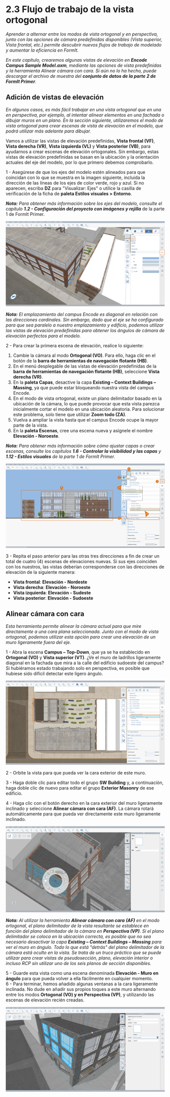 # 2.3 Flujo de trabajo de la vista ortogonal

_Aprender a alternar entre los modos de vista ortogonal y en perspectiva, junto con las opciones de cámara predefinidas disponibles (Vista superior, Vista frontal, etc.) permite descubrir nuevos flujos de trabajo de modelado y aumentar la eficiencia en FormIt._

_En este capítulo, crearemos algunas vistas de elevación en_ _**Encode Campus Sample Model.axm**, mediante las opciones de vista predefinidas y la herramienta Alinear cámara con cara. Si aún no lo ha hecho, puede descargar el archivo de muestra del_ _**conjunto de datos de la parte 2 de FormIt Primer**._

## Adición de vistas de elevación

_En algunos casos, es más fácil trabajar en una vista ortogonal que en una en perspectiva, por ejemplo, al intentar alinear elementos en una fachada o dibujar muros en un plano. En la sección siguiente, utilizaremos el modo de vista ortogonal para crear escenas de vista de elevación en el modelo, que podrá utilizar más adelante para dibujar._

Vamos a utilizar las vistas de elevación predefinidas, **Vista frontal (VF)**, **Vista derecha (VR)**, **Vista izquierda (VL)** y **Vista posterior (VB)**, para ayudarnos a crear escenas de elevación ortogonales. Sin embargo, estas vistas de elevación predefinidas se basan en la ubicación y la orientación actuales del eje del modelo, por lo que primero debemos comprobarlo.

1 - Asegúrese de que los ejes del modelo estén alineados para que coincidan con lo que se muestra en la imagen siguiente, incluida la dirección de las líneas de los ejes de color verde, rojo y azul. Si no aparecen, escriba **DZ** para "Visualizar: Ejes" o utilice la casilla de verificación de la ficha de **paleta Estilos visuales > Entorno**.

_**Nota:**_ _Para obtener más información sobre los ejes del modelo, consulte el capítulo_ _**1.2 - Configuración del proyecto con imágenes y rejilla**_ de la parte 1 de FormIt Primer.

![](<../../.gitbook/assets/0 (7).png>)

_**Nota:** El emplazamiento del campus Encode es diagonal en relación con las direcciones cardinales. Sin embargo, dado que el eje se ha configurado para que sea paralelo a nuestro emplazamiento y edificio, podemos utilizar las vistas de elevación predefinidas para obtener los ángulos de cámara de elevación perfectos para el modelo._

2 - Para crear la primera escena de elevación, realice lo siguiente:

1. Cambie la cámara al modo **Ortogonal (VO)**. Para ello, haga clic en el botón de la **barra de herramientas de navegación flotante (HB)**.
2. En el menú desplegable de las vistas de elevación predefinidas de la **barra de herramientas de navegación flotante (HB)**, seleccione **Vista derecha (VR)**.
3. En la **paleta Capas**, desactive la capa **Existing – Context Buildings – Massing**, ya que puede estar bloqueando nuestra vista del campus Encode.
4. En el modo de vista ortogonal, existe un plano delimitador basado en la ubicación de la cámara, lo que puede provocar que esta vista parezca inicialmente cortar el modelo en una ubicación aleatoria. Para solucionar este problema, solo tiene que utilizar **Zoom todo (ZA)**.
5. Vuelva a ampliar la vista hasta que el campus Encode ocupe la mayor parte de la vista.
6. En la **paleta Escenas**, cree una escena nueva y asígnele el nombre **Elevación - Noroeste**.

_**Nota:**_ _Para obtener más información sobre cómo ajustar capas o crear escenas, consulte los capítulos_ _**1.6 - Controlar la visibilidad y las capas**_ _y_ _**1.12 - Estilos visuales** de la parte 1 de FormIt Primer._

![](<../../.gitbook/assets/1 (10) (1).png>)

3 - Repita el paso anterior para las otras tres direcciones a fin de crear un total de cuatro (4) escenas de elevaciones nuevas. Si sus ejes coinciden con los nuestros, las vistas deberían corresponderse con las direcciones de elevación de la siguiente manera:

* **Vista frontal**: **Elevación - Nordeste**
* **Vista derecha**: **Elevación - Noroeste**
* **Vista izquierda**: **Elevación - Sudeste**
* **Vista posterior**: **Elevación - Sudoeste**

## **Alinear cámara con cara**

_Esta herramienta permite alinear la cámara actual para que mire directamente a una cara plana seleccionada. Junto con el modo de vista ortogonal, podemos utilizar esta opción para crear una elevación de un muro ligeramente fuera del eje._

1 - Abra la escena **Campus – Top-Down**, que ya se ha establecido en **Ortogonal (VO)** y **Vista superior (VT)**. ¿Ve el muro de ladrillos ligeramente diagonal en la fachada que mira a la calle del edificio sudoeste del campus? Si hubiéramos estado trabajando solo en perspectiva, es posible que hubiese sido difícil detectar este ligero ángulo.

![](<../../.gitbook/assets/2 (8) (1).png>)

2 - Orbite la vista para que pueda ver la cara exterior de este muro.

3 - Haga doble clic para editar todo el grupo **SW Building** y, a continuación, haga doble clic de nuevo para editar el grupo **Exterior Masonry** de ese edificio.

4 - Haga clic con el botón derecho en la cara exterior del muro ligeramente inclinado y seleccione **Alinear cámara con cara (AF)**. La cámara rotará automáticamente para que pueda ver directamente este muro ligeramente inclinado.

![](<../../.gitbook/assets/3 (9).png>)

_**Nota:**_ _Al utilizar la herramienta_ _**Alinear cámara con cara**_ _**(AF)**_ _en el modo ortogonal, el plano delimitador de la vista resultante se establece en función del plano delimitador de la cámara en_ _**Perspectiva (VP)**_. _Si el plano delimitador se coloca en la ubicación correcta, es posible que no sea necesario desactivar la capa_ _**Existing – Context Buildings – Massing**_ _para ver el muro en ángulo. Todo lo que está "detrás" del plano delimitador de la cámara está oculto en la vista. Se trata de un truco práctico que se puede utilizar para crear vistas de pseudosección, plano, elevación interior o incluso RCP sin utilizar uno de los seis planos de sección disponibles._

5 - Guarde esta vista como una escena denominada **Elevación - Muro en ángulo** para que pueda volver a ella fácilmente en cualquier momento.\
 6 - Para terminar, hemos añadido algunas ventanas a la cara ligeramente inclinada. No dude en añadir sus propios toques a este muro alternando entre los modos **Ortogonal (VO) y en Perspectiva (VP)**, y utilizando las escenas de elevación recién creadas.

![Edificio SO con seis ventanas nuevas (6) añadidas a lo largo de la cara en ángulo.](<../../.gitbook/assets/4 (10) (1).png>)
